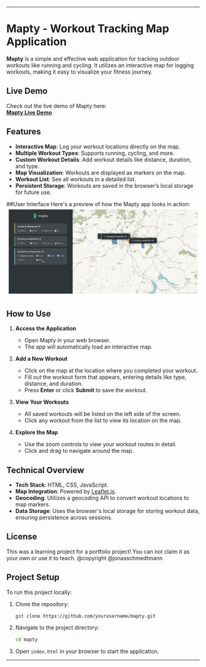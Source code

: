 
---

# **Mapty - Workout Tracking Map Application**

**Mapty** is a simple and effective web application for tracking outdoor workouts like running and cycling. It utilizes an interactive map for logging workouts, making it easy to visualize your fitness journey.

## **Live Demo**

Check out the live demo of Mapty here:  
[**Mapty Live Demo**](https://66ea39bd35bcb9d9088d01ea--steady-fairy-290c28.netlify.app/)

## **Features**

- **Interactive Map**: Log your workout locations directly on the map.
- **Multiple Workout Types**: Supports running, cycling, and more.
- **Custom Workout Details**: Add workout details like distance, duration, and type.
- **Map Visualization**: Workouts are displayed as markers on the map.
- **Workout List**: See all workouts in a detailed list.
- **Persistent Storage**: Workouts are saved in the browser’s local storage for future use.

##User Interface
Here's a preview of how the Mapty app looks in action:
![Project UI](ProjectUI.png)




## **How to Use**

1. **Access the Application**
   - Open Mapty in your web browser.
   - The app will automatically load an interactive map.

2. **Add a New Workout**
   - Click on the map at the location where you completed your workout.
   - Fill out the workout form that appears, entering details like type, distance, and duration.
   - Press **Enter** or click **Submit** to save the workout.

3. **View Your Workouts**
   - All saved workouts will be listed on the left side of the screen.
   - Click any workout from the list to view its location on the map.

4. **Explore the Map**
   - Use the zoom controls to view your workout routes in detail.
   - Click and drag to navigate around the map.

## **Technical Overview**

- **Tech Stack**: HTML, CSS, JavaScript.
- **Map Integration**: Powered by [Leaflet.js](https://leafletjs.com/).
- **Geocoding**: Utilizes a geocoding API to convert workout locations to map markers.
- **Data Storage**: Uses the browser's local storage for storing workout data, ensuring persistence across sessions.

## License
This was a learning project for a portfolio project! You can not claim it as your own or use it to teach. @copyright @jonasschmedtmann

## **Project Setup**

To run this project locally:

1. Clone the repository:

   ```bash
   git clone https://github.com/yourusername/mapty.git
   ```

2. Navigate to the project directory:

   ```bash
   cd mapty
   ```

3. Open `index.html` in your browser to start the application.
---
